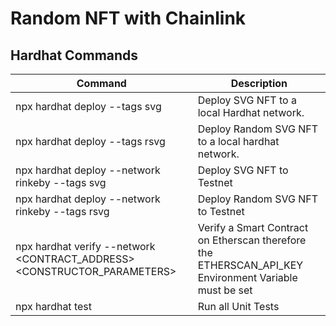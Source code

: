 # Random NFT with Chainlink

## Hardhat Commands
|Command|Description|
|---|---|
|npx hardhat deploy --tags svg|Deploy SVG NFT to a local Hardhat network.|
|npx hardhat deploy --tags rsvg|Deploy Random SVG NFT to a local hardhat network.|
|npx hardhat deploy --network rinkeby --tags svg|Deploy SVG NFT to Testnet|
|npx hardhat deploy --network rinkeby --tags rsvg|Deploy Random SVG NFT to Testnet|
|npx hardhat verify --network <NETWORK> <CONTRACT_ADDRESS> <CONSTRUCTOR_PARAMETERS>|Verify a Smart Contract on Etherscan therefore the ETHERSCAN_API_KEY Environment Variable must be set|
|npx hardhat test|Run all Unit Tests|
